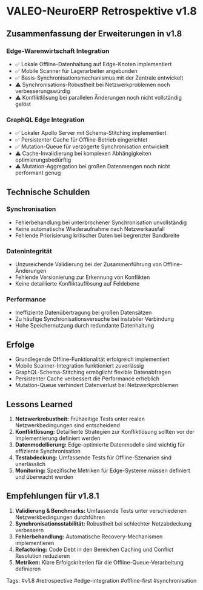 # VALEO-NeuroERP Retrospektive v1.8

## Zusammenfassung der Erweiterungen in v1.8

### Edge-Warenwirtschaft Integration
- ✅ Lokale Offline-Datenhaltung auf Edge-Knoten implementiert
- ✅ Mobile Scanner für Lagerarbeiter angebunden
- ✅ Basis-Synchronisationsmechanismus mit der Zentrale entwickelt
- ⚠️ Synchronisations-Robustheit bei Netzwerkproblemen noch verbesserungswürdig
- ⚠️ Konfliktlösung bei parallelen Änderungen noch nicht vollständig gelöst

### GraphQL Edge Integration
- ✅ Lokaler Apollo Server mit Schema-Stitching implementiert
- ✅ Persistenter Cache für Offline-Betrieb eingerichtet
- ✅ Mutation-Queue für verzögerte Synchronisation entwickelt
- ⚠️ Cache-Invalidierung bei komplexen Abhängigkeiten optimierungsbedürftig
- ⚠️ Mutation-Aggregation bei großen Datenmengen noch nicht performant genug

## Technische Schulden

### Synchronisation
- Fehlerbehandlung bei unterbrochener Synchronisation unvollständig
- Keine automatische Wiederaufnahme nach Netzwerkausfall
- Fehlende Priorisierung kritischer Daten bei begrenzter Bandbreite

### Datenintegrität
- Unzureichende Validierung bei der Zusammenführung von Offline-Änderungen
- Fehlende Versionierung zur Erkennung von Konflikten
- Keine detaillierte Konfliktauflösung auf Feldebene

### Performance
- Ineffiziente Datenübertragung bei großen Datensätzen
- Zu häufige Synchronisationsversuche bei instabiler Verbindung
- Hohe Speichernutzung durch redundante Datenhaltung

## Erfolge

- Grundlegende Offline-Funktionalität erfolgreich implementiert
- Mobile Scanner-Integration funktioniert zuverlässig
- GraphQL-Schema-Stitching ermöglicht flexible Datenabfragen
- Persistenter Cache verbessert die Performance erheblich
- Mutation-Queue verhindert Datenverlust bei Netzwerkproblemen

## Lessons Learned

1. **Netzwerkrobustheit:** Frühzeitige Tests unter realen Netzwerkbedingungen sind entscheidend
2. **Konfliktlösung:** Detaillierte Strategien zur Konfliktlösung sollten vor der Implementierung definiert werden
3. **Datenmodellierung:** Edge-optimierte Datenmodelle sind wichtig für effiziente Synchronisation
4. **Testabdeckung:** Umfassende Tests für Offline-Szenarien sind unerlässlich
5. **Monitoring:** Spezifische Metriken für Edge-Systeme müssen definiert und überwacht werden

## Empfehlungen für v1.8.1

1. **Validierung & Benchmarks:** Umfassende Tests unter verschiedenen Netzwerkbedingungen durchführen
2. **Synchronisationsstabilität:** Robustheit bei schlechter Netzabdeckung verbessern
3. **Fehlerbehandlung:** Automatische Recovery-Mechanismen implementieren
4. **Refactoring:** Code Debt in den Bereichen Caching und Conflict Resolution reduzieren
5. **Metriken:** Klare Erfolgskriterien für die Offline-Queue-Verarbeitung definieren

Tags: #v1.8 #retrospective #edge-integration #offline-first #synchronisation 